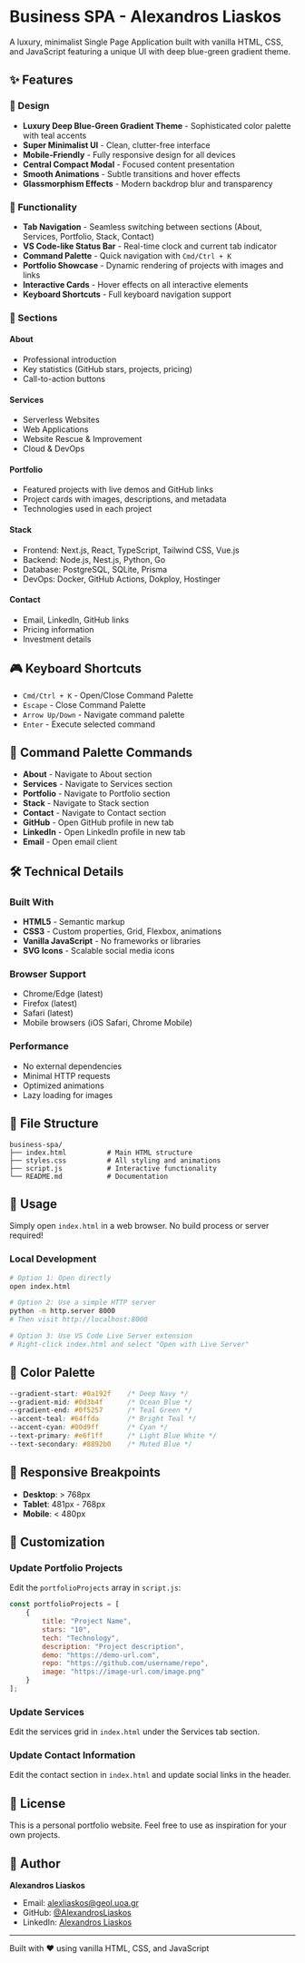 # Business SPA - Alexandros Liaskos

A luxury, minimalist Single Page Application built with vanilla HTML, CSS, and JavaScript featuring a unique UI with deep blue-green gradient theme.

## ✨ Features

### 🎨 Design
- **Luxury Deep Blue-Green Gradient Theme** - Sophisticated color palette with teal accents
- **Super Minimalist UI** - Clean, clutter-free interface
- **Mobile-Friendly** - Fully responsive design for all devices
- **Central Compact Modal** - Focused content presentation
- **Smooth Animations** - Subtle transitions and hover effects
- **Glassmorphism Effects** - Modern backdrop blur and transparency

### 🚀 Functionality
- **Tab Navigation** - Seamless switching between sections (About, Services, Portfolio, Stack, Contact)
- **VS Code-like Status Bar** - Real-time clock and current tab indicator
- **Command Palette** - Quick navigation with `Cmd/Ctrl + K`
- **Portfolio Showcase** - Dynamic rendering of projects with images and links
- **Interactive Cards** - Hover effects on all interactive elements
- **Keyboard Shortcuts** - Full keyboard navigation support

### 📱 Sections

#### About
- Professional introduction
- Key statistics (GitHub stars, projects, pricing)
- Call-to-action buttons

#### Services
- Serverless Websites
- Web Applications
- Website Rescue & Improvement
- Cloud & DevOps

#### Portfolio
- Featured projects with live demos and GitHub links
- Project cards with images, descriptions, and metadata
- Technologies used in each project

#### Stack
- Frontend: Next.js, React, TypeScript, Tailwind CSS, Vue.js
- Backend: Node.js, Nest.js, Python, Go
- Database: PostgreSQL, SQLite, Prisma
- DevOps: Docker, GitHub Actions, Dokploy, Hostinger

#### Contact
- Email, LinkedIn, GitHub links
- Pricing information
- Investment details

## 🎮 Keyboard Shortcuts

- `Cmd/Ctrl + K` - Open/Close Command Palette
- `Escape` - Close Command Palette
- `Arrow Up/Down` - Navigate command palette
- `Enter` - Execute selected command

## 🎯 Command Palette Commands

- **About** - Navigate to About section
- **Services** - Navigate to Services section
- **Portfolio** - Navigate to Portfolio section
- **Stack** - Navigate to Stack section
- **Contact** - Navigate to Contact section
- **GitHub** - Open GitHub profile in new tab
- **LinkedIn** - Open LinkedIn profile in new tab
- **Email** - Open email client

## 🛠️ Technical Details

### Built With
- **HTML5** - Semantic markup
- **CSS3** - Custom properties, Grid, Flexbox, animations
- **Vanilla JavaScript** - No frameworks or libraries
- **SVG Icons** - Scalable social media icons

### Browser Support
- Chrome/Edge (latest)
- Firefox (latest)
- Safari (latest)
- Mobile browsers (iOS Safari, Chrome Mobile)

### Performance
- No external dependencies
- Minimal HTTP requests
- Optimized animations
- Lazy loading for images

## 📂 File Structure

```
business-spa/
├── index.html          # Main HTML structure
├── styles.css          # All styling and animations
├── script.js           # Interactive functionality
└── README.md           # Documentation
```

## 🚀 Usage

Simply open `index.html` in a web browser. No build process or server required!

### Local Development
```bash
# Option 1: Open directly
open index.html

# Option 2: Use a simple HTTP server
python -m http.server 8000
# Then visit http://localhost:8000

# Option 3: Use VS Code Live Server extension
# Right-click index.html and select "Open with Live Server"
```

## 🎨 Color Palette

```css
--gradient-start: #0a192f    /* Deep Navy */
--gradient-mid: #0d3b4f      /* Ocean Blue */
--gradient-end: #0f5257      /* Teal Green */
--accent-teal: #64ffda       /* Bright Teal */
--accent-cyan: #00d9ff       /* Cyan */
--text-primary: #e6f1ff      /* Light Blue White */
--text-secondary: #8892b0    /* Muted Blue */
```

## 📱 Responsive Breakpoints

- **Desktop**: > 768px
- **Tablet**: 481px - 768px
- **Mobile**: < 480px

## 🔧 Customization

### Update Portfolio Projects
Edit the `portfolioProjects` array in `script.js`:

```javascript
const portfolioProjects = [
    {
        title: "Project Name",
        stars: "10",
        tech: "Technology",
        description: "Project description",
        demo: "https://demo-url.com",
        repo: "https://github.com/username/repo",
        image: "https://image-url.com/image.png"
    }
];
```

### Update Services
Edit the services grid in `index.html` under the Services tab section.

### Update Contact Information
Edit the contact section in `index.html` and update social links in the header.

## 📄 License

This is a personal portfolio website. Feel free to use as inspiration for your own projects.

## 👤 Author

**Alexandros Liaskos**
- Email: alexliaskos@geol.uoa.gr
- GitHub: [@AlexandrosLiaskos](https://github.com/AlexandrosLiaskos)
- LinkedIn: [Alexandros Liaskos](https://www.linkedin.com/in/alexandros-liaskos-a92a46254/)

---

Built with ❤️ using vanilla HTML, CSS, and JavaScript

